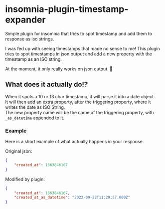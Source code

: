 # insomnia-plugin-timestamp-expander

Simple plugin for insomnia that tries to spot timestamp and add them to response as iso strings.

I was fed up with seeing timestamps that made no sense to me!
This plugin tries to spot timestamps in json output and add a new property with the timestamp as an ISO string.

At the moment, it only really works on json output. 🤷

## What does it actually do!?

When it spots a 10 or 13 char timestamp, it will parse it into a date object.  
It will then add an extra property, after the triggering property, where it writes the date as ISO String.  
The new property name will be the name of the triggering property, with `_as_datetime` appended to it.  

### Example

Here is a short example of what actually happens in your response.

Original json:

```json
{
    "created_at": 1663846167
}
```

Modified by plugin:

```json
{
    "created_at": 1663846167,
    "created_at_as_datetime": "2022-09-22T11:29:27.000Z"
}
```
